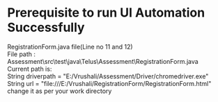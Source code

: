 # Prerequisite to run UI Automation Successfully
RegistrationForm.java file(Line no 11 and 12)<br/>
File path : Assessment\src\test\java\Telus\Assessment\RegistrationForm.java<br/>
Current path is:<br/>
String driverpath = "E:/Vrushali/Assessment/Driver/chromedriver.exe"<br/>
String url = "file:///E:/Vrushali/RegistrationForm/RegistrationForm.html"</br>
change it as per your work directory<br/>
